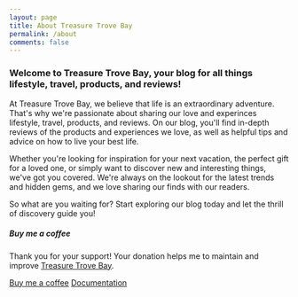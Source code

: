 ```yaml
---
layout: page
title: About Treasure Trove Bay
permalink: /about
comments: false
---
```


<div class="row justify-content-between">
<div class="col-md-8 pr-5">


### Welcome to Treasure Trove Bay, your blog for all things lifestyle, travel, products, and reviews!

At Treasure Trove Bay, we believe that life is an extraordinary adventure. That's why we're passionate about sharing our love and experinces lifestyle, travel, products, and reviews. On our blog, you'll find in-depth reviews of the products and experiences we love, as well as helpful tips and advice on how to live your best life.

Whether you're looking for inspiration for your next vacation, the perfect gift for a loved one, or simply want to discover new and interesting things, we've got you covered. We're always on the lookout for the latest trends and hidden gems, and we love sharing our finds with our readers.

So what are you waiting for? Start exploring our blog today and let the thrill of discovery guide you!

</div>

<div class="col-md-4">

<div class="sticky-top sticky-top-80">
<h5>Buy me a coffee</h5>

<p>Thank you for your support! Your donation helps me to maintain and improve <a target="_blank" href="https://zombiedogz.github.io/treasure_trove_bay/">Treasure Trove Bay</a>.</p>

<a target="_blank" href="https://zombiedogz.github.io/treasure_trove_bay/" class="btn btn-danger">Buy me a coffee</a> <a target="_blank" href="https://zombiedogz.github.io/treasure_trove_bay/" class="btn btn-warning">Documentation</a>

</div>
</div>
</div>
